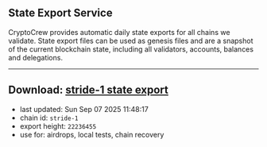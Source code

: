 ## State Export Service
CryptoCrew provides automatic daily state exports for all chains we validate. State export files can be used as genesis files and are a snapshot of the current blockchain state, including all validators, accounts, balances and delegations.

---
**Download: [stride-1 state export](https://dl-eu2.ccvalidators.com/SERVICE/stride/stride-1_export_22236455.json)**
---

- last updated: Sun Sep 07 2025 11:48:17
- chain id: `stride-1`
- export height: `22236455`
- use for: airdrops, local tests, chain recovery

